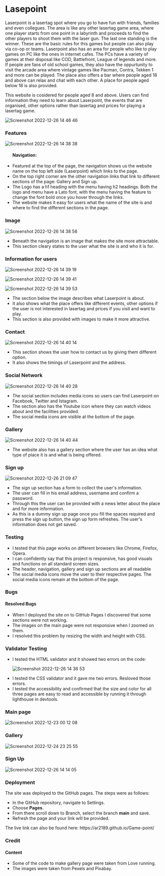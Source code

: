 # Lasepoint
Laserpoint is a lasertag spot where you go to have fun with friends, families and even collegues. The area is like any other lasertag game area,
where one player starts from one point in a labyrinth and proceeds to find the other players to shoot them with the laser gun. The last one standing
is the winner. These are the basic rules for this games but people can also play via co-op or teams.
Laserpoint also has an area for people who like to play games on PC like the ones in internet cafes. The PCs have a variety of games at their disposal like
COD, Battlefront, League of legends and more. If people are fans of old school games, they also have the oppurtunity to visit the arcade area where vintage 
games like Pacman, Contra, Tekken 1 and more can be played.
The place also offers a bar where people aged 18 and above can relax and chat with each other. A place for people aged below 18 is also provided.

This website is cosidered for people aged 8 and above.
Users can find information they need to learn about Laserpoint, the events that are organised, other options rather than lasertag and prices for playing
a lasertag game.


![Screenshot 2022-12-26 14 46 46](https://user-images.githubusercontent.com/112749480/209557120-363b4430-459f-42cc-adc7-1b55ba139a70.png)


<h3>Features</h3>

![Screenshot 2022-12-26 14 38 38](https://user-images.githubusercontent.com/112749480/209557478-cfc3047d-47bd-48bb-b975-c917343ecd54.png)

<ul>
<h4>Navigation:</h4>
<li>Featured at the top of the page, the navigation shows us the website name on the top left side (Laserpoint) which links to the page.</li>
<li>On the top right corner are the other navigation links that link to different sections of the page: Gallery and Sign up.</li>
<li>The Logo has a h1 heading with the menu having h2 headings. Both the logo and menu have a Lato font, with the menu having the feature to change the font bold once you hover through the links.</li>
<li>The website makes it easy for users what the name of the site is and where to find the different sections in the page.</li>
</ul>

<h3>Image</h3>

![Screenshot 2022-12-26 14 38 56](https://user-images.githubusercontent.com/112749480/209557340-7e0e0436-25e2-46f9-9669-047a7c1640b2.png)

<ul>
<li>Beneath the navigation is an image that makes the site more attractable.</li>
<li>This section cleary states to the user what the site is and who it is for.</li>
</ul>

<h3>Information for users</h3>

![Screenshot 2022-12-26 14 39 19](https://user-images.githubusercontent.com/112749480/209557559-62b6bd76-7393-4906-8cb7-32719f4e2aca.png)


![Screenshot 2022-12-26 14 39 41](https://user-images.githubusercontent.com/112749480/209557615-a3fe3f76-e780-4b77-8784-eace5010b530.png)


![Screenshot 2022-12-26 14 39 53](https://user-images.githubusercontent.com/112749480/209557620-fc345d6f-302e-427c-8794-d36531cc46ee.png)

<ul>
<li>The section below the image describes what Laserpoint is about.</li>
<li>It also shows what the place offers like different events, other options if the user is not interested in lasertag and prices if you visit and want to play.</li>
<li>This section is also provided with images to make it more attractive.</li>
</ul>

<h3>Contact</h3>

![Screenshot 2022-12-26 14 40 14](https://user-images.githubusercontent.com/112749480/209557626-d3bafb1c-bb7e-415d-8c59-39224230a639.png)

<ul>
<li>This section shows the user how to contact us by giving them different option.</li>
<li>It also shows the timings of Laserpoint and the address.</li>
</ul>

<h3>Social Network</h3>

![Screenshot 2022-12-26 14 40 28](https://user-images.githubusercontent.com/112749480/209557708-6d8e36d8-1036-412a-a31b-436a0b3c3268.png)

<ul>
<li>The social section includes media icons so users can find Laserpoint on Facebook, Twitter and Istagram.</li>
<li>The section also has the Youtube icon where they can watch videos about and the facilities provided.</li>
<li>The social media icons are visible at the bottom of the page.</li>
</ul>

<h3>Gallery</h3>

![Screenshot 2022-12-26 14 40 44](https://user-images.githubusercontent.com/112749480/209557733-89ef19fa-017a-46f5-9f77-f49043b57718.png)

<ul>
<li>The website also has a gallery section where the user has an idea what type of place it is and what is being offered.</li>
</ul>

<h3>Sign up</h3>

![Screenshot 2022-12-26 21 09 47](https://user-images.githubusercontent.com/112749480/209580588-6a1e76cb-b7ce-4917-9e1c-f15ca7b93bac.png)

<ul>
<li>The sign up section has a form to collect the user's information.</li>
<li>The user can fill in his email address, username and confirm a password.</li>
<li>Through this the user can be provided with a news letter about the place and for more information.</li>
<li>As this is a dummy sign up page once you fill the spaces required and press the sign up button, the sign up form refreshes.
The user's information does not get saved.</li>
</ul>

<h3>Testing</h3>
<ul>
<li>I tested that this page works on different browsers like Chrome, Firefox, Opera.</li>
<li>I can confidently say that this project is responsive, has good visuals and functions on all standard screen sizes.</li>
<li>The header, navigation, gallery and sign up sections are all readable</li>
<li>The social media icons move the user to their respective pages. The social media icons remain at the bottom of the page.</li>
</ul>

<h3>Bugs</h3>
<h4>Resolved Bugs</h4>
<ul>
<li>When I deployed the site on to GitHub Pages I discovered that some sections were not working.</li>
<li>The images on the main page were not responsive when I zoomed on them.</li>
<li>I resolved this problem by resizing the width and height with CSS.</li>
</ul>

<h3>Validator Testing</h3>
<ul>
<li>I tested the HTML validator and it showed two errors on the code:</li>
  
  ![Screenshot 2022-12-26 14 36 53](https://user-images.githubusercontent.com/112749480/209561698-ca257e04-746b-4dfe-9c23-dbb631c29307.png)

  
<li>I tested the CSS validator and it gave me two errors. Resloved those errors.
<li>I tested the accessibility and confirmed that the size and color for all three pages are easy to read and accessible by running it through lighthouse
  in devtools.</li>
</ul>

<h3>Main page</h3>

![Screenshot 2022-12-23 00 12 08](https://user-images.githubusercontent.com/112749480/209557820-0be3658a-374b-4a01-abe8-adef5f2e7b6e.png)

<h3>Gallery</h3>

![Screenshot 2022-12-24 23 25 55](https://user-images.githubusercontent.com/112749480/209557841-5521b738-eb25-469e-af4c-869129a2530a.png)

<h3>Sign Up</h3>

![Screenshot 2022-12-26 14 14 05](https://user-images.githubusercontent.com/112749480/209557845-a39dd3f5-5b08-4d20-b19d-8fe518d7c3b2.png)


<h3>Deployment</h3>
<p>The site was deployed to the GitHub pages. The steps were as follows:</p>
<ul>
<li>In the GitHub repository, navigate to Settings.</li>
<li>Choose <strong>Pages</strong>.</li>
<li>From there scroll down to Branch, select the branch <strong>main</strong> and save.</li>
<li>Refresh the page and your link will be provided.</li>
</ul>
<p>The live link can also be found here: https://ar2189.github.io/Game-point/</p>

<h3>Credit</h3>

<h4>Content</h4>
<ul>
<li>Some of the code to make gallery page were taken from Love running.</li>
<li>The images were taken from Pexels and Pixabay.
</ul>
